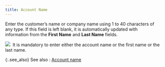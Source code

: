 ```yaml
---
title: Account Name
---
```



Enter the customer’s name or company name using 1 to 40 characters of  any type. If this field is left blank, it is automatically updated with  information from the **First Name**  and **Last Name** fields.


![]({{site.mc_baseurl}}/img/note.gif)  It  is mandatory to enter either the account name or the first name or the  last name.


{:.see_also}
See also
: [Account  name](JavaScript:RelatedTopics1.Click())<!--Metadata type="DesignerControl" startspan
<object CLASSID="clsid:ADB880A6-D8FF-11CF-9377-00AA003B7A11"
	ID=RelatedTopics1
	TYPE="application/x-oleobject">
</object>-->

<object classid="clsid:ADB880A6-D8FF-11CF-9377-00AA003B7A11" id="RelatedTopics1" type="application/x-oleobject"> 
 <param name="Command" value="Related Topics">
<param name="Window" value="second">
<param name="Item1" value="Account name;{{site.mc_chm}}/customer-details/customer-billing-information/account_name_billing.html">
</object><!--Metadata type="DesignerControl" endspan-->
